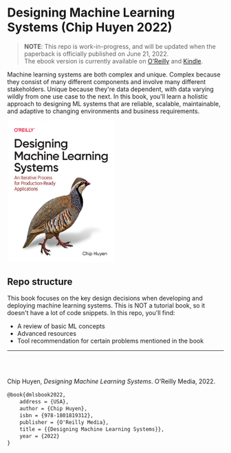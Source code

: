 # Designing Machine Learning Systems (Chip Huyen 2022)

> **NOTE**: This repo is work-in-progress, and will be updated when the paperback is officially published on June 21, 2022.<br>
> The ebook version is currently available on [O'Reilly](https://www.oreilly.com/library/view/designing-machine-learning/9781098107956/) and [Kindle](https://www.amazon.com/Designing-Machine-Learning-Systems-Huyen-ebook-dp-B0B1LGL2SR/dp/B0B1LGL2SR/r).

Machine learning systems are both complex and unique. Complex because they consist of many different components and involve many different stakeholders. Unique because they're data dependent, with data varying wildly from one use case to the next. In this book, you'll learn a holistic approach to designing ML systems that are reliable, scalable, maintainable, and adaptive to changing environments and business requirements.

[<img src="./assets/dmls-cover.png" width="250">](https://www.amazon.com/Designing-Machine-Learning-Systems-Production-Ready/dp/1098107969)

## Repo structure
This book focuses on the key design decisions when developing and deploying machine learning systems. This is NOT a tutorial book, so it doesn't have a lot of code snippets. In this repo, you'll find:
- A review of basic ML concepts
- Advanced resources
- Tool recommendation for certain problems mentioned in the book 


---

<br>
<br>

Chip Huyen, *Designing Machine Learning Systems*. O'Reilly Media, 2022.

    @book{dmlsbook2022,  
        address = {USA},  
        author = {Chip Huyen},  
        isbn = {978-1801819312},   
        publisher = {O'Reilly Media},  
        title = {{Designing Machine Learning Systems}},  
        year = {2022}  
    }
